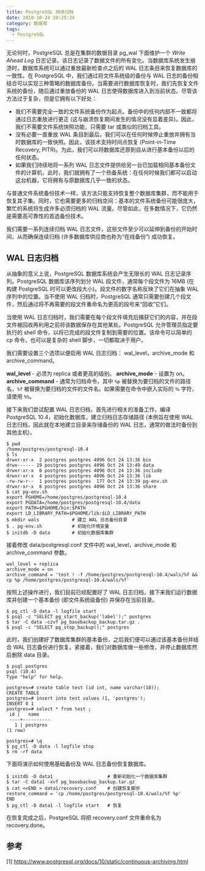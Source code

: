 ```yaml
---
title: PostgreSQL 持续归档
date: 2018-10-24 20:25:24
category: 数据库
tags:
  - PostgreSQL
---
```


无论何时，PostgreSQL 总是在集群的数据目录 pg_wal 下面维护一个 _Write Ahead Log_ 日志记录。该日志记录了数据文件的所有变化。当数据库系统发生崩溃时，数据库系统可以通过重放最新检查点之后的 WAL 日志条目来恢复数据库的一致性。在 PostgreSQL 中，我们通过将文件系统级的备份与 WAL 日志的备份相结合可以实现三种策略的数据库备份。当需要进行数据库恢复时，我们先恢复文件系统的备份，随后通过重放备份的 WAL 日志使得数据库进入到当前状态。尽管该方法过于复杂，但是它拥有以下好处：

* 我们不需要完全一致的文件系统备份作为起点。备份中的任何内部不一致都将通过日志重放进行更正 (这与崩溃恢复期间发生的情况没有显着差异)。因此，我们不需要文件系统快照功能，只需要 tar 或类似的归档工具。
* 没有必要一直重放 WAL 条目到最后。我们可以在任何时候停止重放并拥有当时数据库的一致快照。因此，该技术支持时间点恢复 (Point-in-Time Recovery, PITR)。为此，我们可以将数据库还原到自从进行基本备份以后的任何状态。
* 如果我们持续地将一系列 WAL 日志文件提供给另一台已加载相同基本备份文件的计算机，此时，我们就拥有了一个热备系统：在任何时候我们都可以启动这台机器，它将拥有与原数据库几乎一致的状态。

与普通文件系统备份技术一样，该方法只能支持恢复整个数据库集群，而不能用于恢复其子集。同时，它也需要更多的归档空间：基本的文件系统备份可能很庞大，繁忙的系统将生成许多必须归档的 WAL 流量。尽管如此，在多数情况下，它仍然是需要高可靠性的首选备份技术。

我们需要一系列连续归档 WAL 日志文件，这些文件至少可以延伸到备份的开始时间，从而确保连续归档 (许多数据库供应商也称为“在线备份”) 成功恢复。

<!-- more -->

## WAL 日志归档

从抽象的意义上说，PostgreSQL 数据库系统会产生无限长的 WAL 日志记录序列。PostgreSQL 数据库该序列划分 WAL 段文件，通常每个段文件为 16MB (在构建 PostgreSQL 时可以更改段大小)。段文件的数字名称反映了它们在抽象 WAL 序列中的位置。当不使用 WAL 归档时，PostgreSQL 通常只需要创建几个段文件，然后通过将不再需要的段文件重命名为更高的段号来“回收”它们。

当使用 WAL 日志归档时，我们需要在每个段文件填充后捕获它们的内容，并在段文件被回收再利用之前将该数据保存在其他某处。PostgreSQL 允许管理员指定要执行的 shell 命令，以将已完成的段文件复制到需要的位置。该命令可以简单的 cp 命令，也可以是复杂的 shell 脚步，一切都取决于用户。

我们需要设置三个选项以便启用 WAL 日志归档： wal_level，archive_mode 和 archive_command。

__wal_level__ - 必须为 replica 或者更高的级别。
__archive_mode__ - 设置为 on。
__archive_command__ - 通常为归档命令，其中 `%p` 被替换为要归档的文件的路径名，`%f` 被替换为要归档的文件的文件名。如果需要在命令中嵌入实际的 `％` 字符，请使用 `%%`。


接下来我们尝试配置 WAL 日志归档，首先进行相关的准备工作，编译 PostgreSQL 10.4，初始化数据库，建立归档日志存储路径 (本例旨在使用 WAL 日志归档，因此就在本地建立目录来存储备份的 WAL 日志，通常的做法时备份到其他主机)，

```
$ pwd
/home/postgres/postgresql-10.4
$ ls
drwxr-xr-x  2 postgres postgres 4096 Oct 24 13:36 bin
drwx------ 19 postgres postgres 4096 Oct 24 13:49 data
drwxr-xr-x  6 postgres postgres 4096 Oct 24 13:36 include
drwxr-xr-x  4 postgres postgres 4096 Oct 24 13:36 lib
-rw-rw-r--  1 postgres postgres  177 Oct 24 13:39 pg-env.sh
drwxr-xr-x  6 postgres postgres 4096 Oct 24 13:36 share
$ cat pg-env.sh
export PGHOME=/home/postgres/postgresql-10.4
export PGDATA=/home/postgres/postgresql-10.4/data
export PATH=$PGHOME/bin:$PATH
export LD_LIBRARY_PATH=$PGHOME/lib:$LD_LIBRARY_PATH
$ mkdir wals            # 建立 WAL 日志备份目录
$ . pg-env.sh           # 初始化环境变量
$ initdb -D data        # 初始化数据库集群
```

接着修改 data/postgresql.conf 文件中的 wal_level，archive_mode 和 archive_command 参数。

```
wal_level = replica
archive_mode = on
archive_command = 'test ! -f /home/postgres/postgresql-10.4/wals/%f && cp %p /home/postgres/postgresql-10.4/wals/%f'
```

按照上述操作进行，我们目前已经配置好了 WAL 日志归档，接下来我们运行数据库并创建一个基本备份 (即文件系统级备份) 并保存在当前目录。

```
$ pg_ctl -D data -l logfile start
$ psql -c "SELECT pg_start_backup('label');" postgres
$ tar -C data -czvf pg_basebackup_backup.tar.gz .
$ psql -c "SELECT pg_stop_backup();" postgres
```

此时，我们创建好了数据库集群的基本备份，之后我们便可以通过该基本备份并结合 WAL 日志备份进行恢复。紧接着，我们对数据库做一些修改，并停止数据库然后删除 data 目录。

```
$ psql postgres
psql (10.4)
Type "help" for help.

postgres=# create table test (id int, name varchar(10));
CREATE TABLE
postgres=# insert into test values (1, 'postgres');
INSERT 0 1
postgres=# select * from test ;
 id |   name
 ----+----------
   1 | postgres
(1 row)

postgres=# \q
$ pg_ctl -D data -l logfile stop
$ rm -rf data
```

下面将演示如何使用基础备份及 WAL 日志备份恢复数据库。

``` shell
$ initdb -D data1                    # 重新初始化一个数据库集群
$ tar -C data1 -xvf pg_basebackup_backup.tar.gz
$ cat <<END > data1/recovery.conf    # 创建恢复脚步
restore_command = 'cp /home/postgres/postgresql-10.4/wals/%f %p'
END
$ pg_ctl -D data1 -l logfile start   # 恢复
```

在恢复完成之后，PostgreSQL 将把 recovery.conf 文件重命名为 recovery.done。


## 参考

[1] https://www.postgresql.org/docs/10/static/continuous-archiving.html
